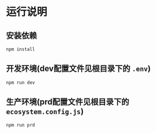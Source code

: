 # 运行说明

## 安装依赖

`npm install`

## 开发环境(dev配置文件见根目录下的 `.env`)

`npm run dev`

## 生产环境(prd配置文件见根目录下的 `ecosystem.config.js`)

`npm run prd`
